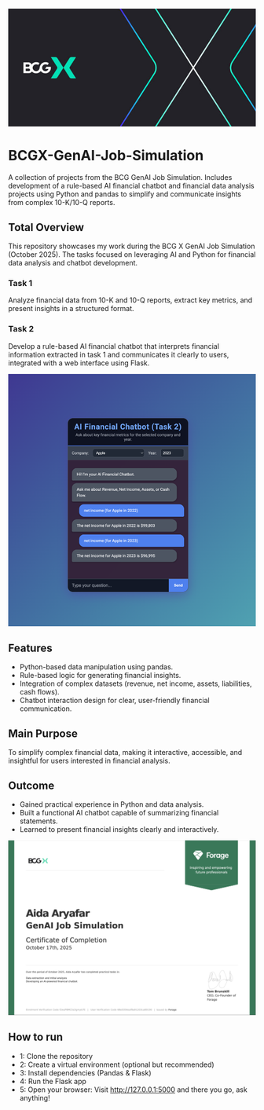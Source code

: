 ![BCG X GenAI Screenshot](bcgx.png)
# BCGX-GenAI-Job-Simulation
A collection of projects from the BCG GenAI Job Simulation. Includes development of a rule-based AI financial chatbot and financial data analysis projects using Python and pandas to simplify and communicate insights from complex 10-K/10-Q reports.
## Total Overview
This repository showcases my work during the BCG X GenAI Job Simulation (October 2025). The tasks focused on leveraging AI and Python for financial data analysis and chatbot development.
### Task 1
Analyze financial data from 10-K and 10-Q reports, extract key metrics, and present insights in a structured format. 
### Task 2
Develop a rule-based AI financial chatbot that interprets financial information extracted in task 1 and communicates it clearly to users, integrated with a web interface using Flask. 

![CahtBot](chatbot.png)
## Features
* Python-based data manipulation using pandas.
* Rule-based logic for generating financial insights.
* Integration of complex datasets (revenue, net income, assets, liabilities, cash flows).
* Chatbot interaction design for clear, user-friendly financial communication.

## Main Purpose
To simplify complex financial data, making it interactive, accessible, and insightful for users interested in financial analysis.

## Outcome
* Gained practical experience in Python and data analysis.
* Built a functional AI chatbot capable of summarizing financial statements.
* Learned to present financial insights clearly and interactively.

![cert](certificate.png)

## How to run
* 1: Clone the repository
* 2: Create a virtual environment (optional but recommended)
* 3: Install dependencies (Pandas & Flask)
* 4: Run the Flask app
* 5: Open your browser: Visit http://127.0.0.1:5000 and there you go, ask anything!

  
  
